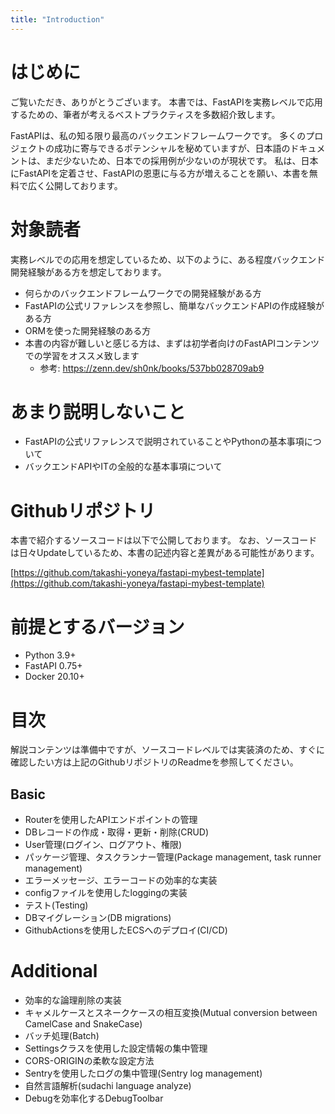 ```yaml
---
title: "Introduction"
---
```


# はじめに
ご覧いただき、ありがとうございます。
本書では、FastAPIを実務レベルで応用するための、筆者が考えるベストプラクティスを多数紹介致します。

FastAPIは、私の知る限り最高のバックエンドフレームワークです。
多くのプロジェクトの成功に寄与できるポテンシャルを秘めていますが、日本語のドキュメントは、まだ少ないため、日本での採用例が少ないのが現状です。
私は、日本にFastAPIを定着させ、FastAPIの恩恵に与る方が増えることを願い、本書を無料で広く公開しております。


# 対象読者
実務レベルでの応用を想定しているため、以下のように、ある程度バックエンド開発経験がある方を想定しております。
- 何らかのバックエンドフレームワークでの開発経験がある方
- FastAPIの公式リファレンスを参照し、簡単なバックエンドAPIの作成経験がある方
- ORMを使った開発経験のある方
- 本書の内容が難しいと感じる方は、まずは初学者向けのFastAPIコンテンツでの学習をオススメ致します
  - 参考: https://zenn.dev/sh0nk/books/537bb028709ab9

# あまり説明しないこと
- FastAPIの公式リファレンスで説明されていることやPythonの基本事項について
- バックエンドAPIやITの全般的な基本事項について

# Githubリポジトリ
本書で紹介するソースコードは以下で公開しております。
なお、ソースコードは日々Updateしているため、本書の記述内容と差異がある可能性があります。

[https://github.com/takashi-yoneya/fastapi-mybest-template](https://github.com/takashi-yoneya/fastapi-mybest-template)

# 前提とするバージョン
- Python 3.9+
- FastAPI 0.75+
- Docker 20.10+

# 目次
解説コンテンツは準備中ですが、ソースコードレベルでは実装済のため、すぐに確認したい方は上記のGithubリポジトリのReadmeを参照してください。

## Basic
- Routerを使用したAPIエンドポイントの管理
- DBレコードの作成・取得・更新・削除(CRUD)
- User管理(ログイン、ログアウト、権限)
- パッケージ管理、タスクランナー管理(Package management, task runner management)
- エラーメッセージ、エラーコードの効率的な実装
- configファイルを使用したloggingの実装
- テスト(Testing)
- DBマイグレーション(DB migrations)
- GithubActionsを使用したECSへのデプロイ(CI/CD)

# Additional
- 効率的な論理削除の実装
- キャメルケースとスネークケースの相互変換(Mutual conversion between CamelCase and SnakeCase)
- バッチ処理(Batch)
- Settingsクラスを使用した設定情報の集中管理
- CORS-ORIGINの柔軟な設定方法
- Sentryを使用したログの集中管理(Sentry log management)
- 自然言語解析(sudachi language analyze)
- Debugを効率化するDebugToolbar